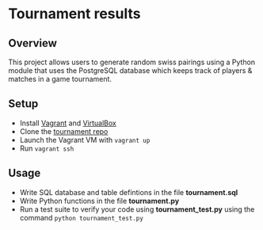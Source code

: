 # Tournament results


## Overview

This project allows users to generate random swiss pairings using a Python module that uses the PostgreSQL database which keeps track of players & matches in a game tournament.

## Setup

* Install [Vagrant](https://www.vagrantup.com/) and [VirtualBox](https://www.virtualbox.org/)
* Clone the [tournament repo](https://github.com/udacity/fullstack-nanodegree-vm)
* Launch the Vagrant VM with `vagrant up`
* Run `vagrant ssh`

## Usage

* Write SQL database and table defintions in the file **tournament.sql**
* Write Python functions in the file **tournament.py**
* Run a test suite to verify your code using **tournament_test.py** using the command `python tournament_test.py` 

